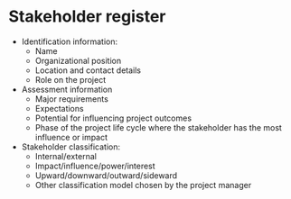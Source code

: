 # Stakeholder register

- Identification information:
  - Name
  - Organizational position
  - Location and contact details
  - Role on the project
- Assessment information
  - Major requirements
  - Expectations
  - Potential for influencing project outcomes
  - Phase of the project life cycle where the stakeholder has the most influence
    or impact
- Stakeholder classification:
  - Internal/external
  - Impact/influence/power/interest
  - Upward/downward/outward/sideward
  - Other classification model chosen by the project manager
